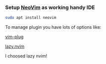 ### Setup [NeoVim](https://neovim.io) as working handy IDE

```Bash
sudo apt install neovim
```

To manage plugin you have lots of options like:

[vim-plug](https://github.com/junegunn/vim-plug)

[lazy.nvim](https://github.com/folke/lazy.nvim)

I choosed lazy nvim!
